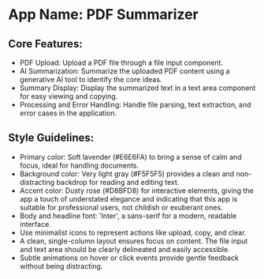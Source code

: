 # **App Name**: PDF Summarizer

## Core Features:

- PDF Upload: Upload a PDF file through a file input component.
- AI Summarization: Summarize the uploaded PDF content using a generative AI tool to identify the core ideas.
- Summary Display: Display the summarized text in a text area component for easy viewing and copying.
- Processing and Error Handling: Handle file parsing, text extraction, and error cases in the application.

## Style Guidelines:

- Primary color: Soft lavender (#E6E6FA) to bring a sense of calm and focus, ideal for handling documents.
- Background color: Very light gray (#F5F5F5) provides a clean and non-distracting backdrop for reading and editing text.
- Accent color: Dusty rose (#D8BFD8) for interactive elements, giving the app a touch of understated elegance and indicating that this app is suitable for professional users, not childish or exuberant ones.
- Body and headline font: 'Inter', a sans-serif for a modern, readable interface.
- Use minimalist icons to represent actions like upload, copy, and clear.
- A clean, single-column layout ensures focus on content. The file input and text area should be clearly delineated and easily accessible.
- Subtle animations on hover or click events provide gentle feedback without being distracting.